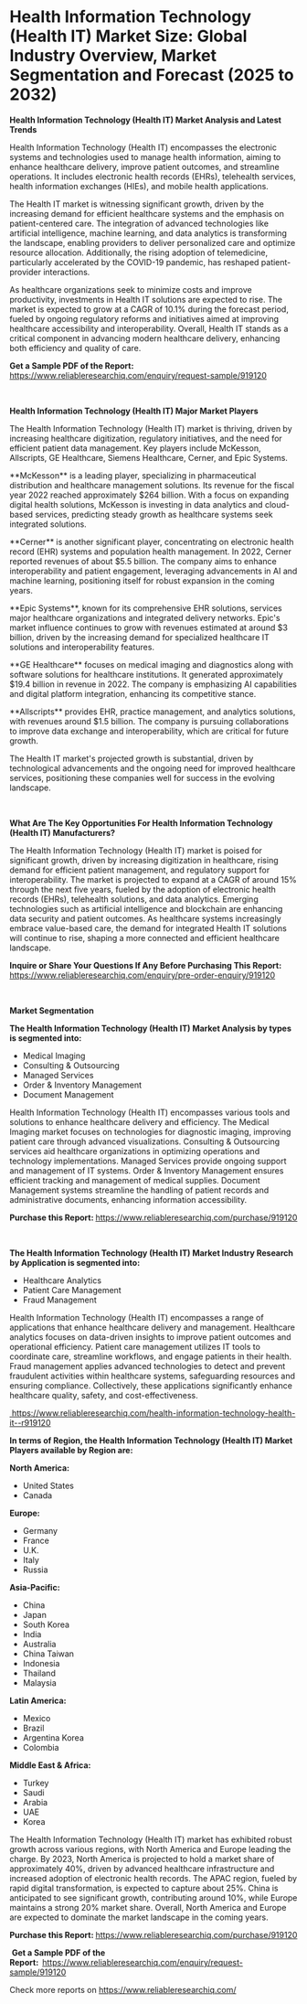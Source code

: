 <p><h1>Health Information Technology (Health IT) Market Size: Global Industry Overview, Market Segmentation and Forecast (2025 to 2032)</h1></p><p><strong>Health Information Technology (Health IT) Market Analysis and Latest Trends</strong></p>
<p><p>Health Information Technology (Health IT) encompasses the electronic systems and technologies used to manage health information, aiming to enhance healthcare delivery, improve patient outcomes, and streamline operations. It includes electronic health records (EHRs), telehealth services, health information exchanges (HIEs), and mobile health applications.  </p><p>The Health IT market is witnessing significant growth, driven by the increasing demand for efficient healthcare systems and the emphasis on patient-centered care. The integration of advanced technologies like artificial intelligence, machine learning, and data analytics is transforming the landscape, enabling providers to deliver personalized care and optimize resource allocation. Additionally, the rising adoption of telemedicine, particularly accelerated by the COVID-19 pandemic, has reshaped patient-provider interactions. </p><p>As healthcare organizations seek to minimize costs and improve productivity, investments in Health IT solutions are expected to rise. The market is expected to grow at a CAGR of 10.1% during the forecast period, fueled by ongoing regulatory reforms and initiatives aimed at improving healthcare accessibility and interoperability. Overall, Health IT stands as a critical component in advancing modern healthcare delivery, enhancing both efficiency and quality of care.</p></p>
<p><strong>Get a Sample PDF of the Report:&nbsp;</strong> <a href="https://www.reliableresearchiq.com/enquiry/request-sample/919120?utm_campaign=1123&utm_medium=2&utm_source=Github&utm_content=ia&utm_term=11032025&utm_id=health-information-technology-health-it">https://www.reliableresearchiq.com/enquiry/request-sample/919120</a></p>
<p>&nbsp;</p>
<p><strong>Health Information Technology (Health IT) Major Market Players</strong></p>
<p><p>The Health Information Technology (Health IT) market is thriving, driven by increasing healthcare digitization, regulatory initiatives, and the need for efficient patient data management. Key players include McKesson, Allscripts, GE Healthcare, Siemens Healthcare, Cerner, and Epic Systems.</p><p>**McKesson** is a leading player, specializing in pharmaceutical distribution and healthcare management solutions. Its revenue for the fiscal year 2022 reached approximately $264 billion. With a focus on expanding digital health solutions, McKesson is investing in data analytics and cloud-based services, predicting steady growth as healthcare systems seek integrated solutions.</p><p>**Cerner** is another significant player, concentrating on electronic health record (EHR) systems and population health management. In 2022, Cerner reported revenues of about $5.5 billion. The company aims to enhance interoperability and patient engagement, leveraging advancements in AI and machine learning, positioning itself for robust expansion in the coming years.</p><p>**Epic Systems**, known for its comprehensive EHR solutions, services major healthcare organizations and integrated delivery networks. Epic's market influence continues to grow with revenues estimated at around $3 billion, driven by the increasing demand for specialized healthcare IT solutions and interoperability features.</p><p>**GE Healthcare** focuses on medical imaging and diagnostics along with software solutions for healthcare institutions. It generated approximately $19.4 billion in revenue in 2022. The company is emphasizing AI capabilities and digital platform integration, enhancing its competitive stance.</p><p>**Allscripts** provides EHR, practice management, and analytics solutions, with revenues around $1.5 billion. The company is pursuing collaborations to improve data exchange and interoperability, which are critical for future growth.</p><p>The Health IT market's projected growth is substantial, driven by technological advancements and the ongoing need for improved healthcare services, positioning these companies well for success in the evolving landscape.</p></p>
<p>&nbsp;</p>
<p><strong>What Are The Key Opportunities For Health Information Technology (Health IT) Manufacturers?</strong></p>
<p><p>The Health Information Technology (Health IT) market is poised for significant growth, driven by increasing digitization in healthcare, rising demand for efficient patient management, and regulatory support for interoperability. The market is projected to expand at a CAGR of around 15% through the next five years, fueled by the adoption of electronic health records (EHRs), telehealth solutions, and data analytics. Emerging technologies such as artificial intelligence and blockchain are enhancing data security and patient outcomes. As healthcare systems increasingly embrace value-based care, the demand for integrated Health IT solutions will continue to rise, shaping a more connected and efficient healthcare landscape.</p></p>
<p><strong>Inquire or Share Your Questions If Any Before Purchasing This Report:</strong> <a href="https://www.reliableresearchiq.com/enquiry/pre-order-enquiry/919120?utm_campaign=1123&utm_medium=2&utm_source=Github&utm_content=ia&utm_term=11032025&utm_id=health-information-technology-health-it">https://www.reliableresearchiq.com/enquiry/pre-order-enquiry/919120</a></p>
<p>&nbsp;</p>
<p><strong>Market Segmentation</strong></p>
<p><strong>The Health Information Technology (Health IT) Market Analysis by types is segmented into:</strong></p>
<p><ul><li>Medical Imaging</li><li>Consulting & Outsourcing</li><li>Managed Services</li><li>Order & Inventory Management</li><li>Document Management</li></ul></p>
<p><p>Health Information Technology (Health IT) encompasses various tools and solutions to enhance healthcare delivery and efficiency. The Medical Imaging market focuses on technologies for diagnostic imaging, improving patient care through advanced visualizations. Consulting & Outsourcing services aid healthcare organizations in optimizing operations and technology implementations. Managed Services provide ongoing support and management of IT systems. Order & Inventory Management ensures efficient tracking and management of medical supplies. Document Management systems streamline the handling of patient records and administrative documents, enhancing information accessibility.</p></p>
<p><strong>Purchase this Report:&nbsp;</strong><a href="https://www.reliableresearchiq.com/purchase/919120?utm_campaign=1123&utm_medium=2&utm_source=Github&utm_content=ia&utm_term=11032025&utm_id=health-information-technology-health-it">https://www.reliableresearchiq.com/purchase/919120</a></p>
<p>&nbsp;</p>
<p><strong>The Health Information Technology (Health IT) Market Industry Research by Application is segmented into:</strong></p>
<p><ul><li>Healthcare Analytics</li><li>Patient Care Management</li><li>Fraud Management</li></ul></p>
<p><p>Health Information Technology (Health IT) encompasses a range of applications that enhance healthcare delivery and management. Healthcare analytics focuses on data-driven insights to improve patient outcomes and operational efficiency. Patient care management utilizes IT tools to coordinate care, streamline workflows, and engage patients in their health. Fraud management applies advanced technologies to detect and prevent fraudulent activities within healthcare systems, safeguarding resources and ensuring compliance. Collectively, these applications significantly enhance healthcare quality, safety, and cost-effectiveness.</p></p>
<p><a href="https://www.reliableresearchiq.com/health-information-technology-health-it--r919120?utm_campaign=1123&utm_medium=2&utm_source=Github&utm_content=ia&utm_term=11032025&utm_id=health-information-technology-health-it">&nbsp;https://www.reliableresearchiq.com/health-information-technology-health-it--r919120</a></p>
<p><strong>In terms of Region, the Health Information Technology (Health IT) Market Players available by Region are:</strong></p>
<p>
    <p> <strong> North America: </strong>
        <ul>
            <li>United States</li>
            <li>Canada</li>
        </ul>
        </p> 
    <p> <strong> Europe: </strong>
        <ul>
            <li>Germany</li>
            <li>France</li>
            <li>U.K.</li>
            <li>Italy</li>
            <li>Russia</li>
        </ul>
        </p> 
    <p> <strong> Asia-Pacific: </strong>
        <ul>
            <li>China</li>
            <li>Japan</li>
            <li>South Korea</li>
            <li>India</li>
            <li>Australia</li>
            <li>China Taiwan</li>
            <li>Indonesia</li>
            <li>Thailand</li>
            <li>Malaysia</li>
        </ul>
        </p> 
    <p> <strong> Latin America: </strong>
        <ul>
            <li>Mexico</li>
            <li>Brazil</li>
            <li>Argentina Korea</li>
            <li>Colombia</li>
        </ul>
        </p> 
    <p> <strong> Middle East & Africa: </strong>
        <ul>
            <li>Turkey</li>
            <li>Saudi</li>
            <li>Arabia</li>
            <li>UAE</li>
            <li>Korea</li>
        </ul>
    </p>
    </p>
<p><p>The Health Information Technology (Health IT) market has exhibited robust growth across various regions, with North America and Europe leading the charge. By 2023, North America is projected to hold a market share of approximately 40%, driven by advanced healthcare infrastructure and increased adoption of electronic health records. The APAC region, fueled by rapid digital transformation, is expected to capture about 25%. China is anticipated to see significant growth, contributing around 10%, while Europe maintains a strong 20% market share. Overall, North America and Europe are expected to dominate the market landscape in the coming years.</p></p>
<p><strong>Purchase this Report: </strong><a href="https://www.reliableresearchiq.com/purchase/919120?utm_campaign=1123&utm_medium=2&utm_source=Github&utm_content=ia&utm_term=11032025&utm_id=health-information-technology-health-it">https://www.reliableresearchiq.com/purchase/919120</a></p>
<p>&nbsp;<strong>Get a Sample PDF of the Report:&nbsp;&nbsp;</strong><a href="https://www.reliableresearchiq.com/enquiry/request-sample/919120?utm_campaign=1123&utm_medium=2&utm_source=Github&utm_content=ia&utm_term=11032025&utm_id=health-information-technology-health-it">https://www.reliableresearchiq.com/enquiry/request-sample/919120</a></p>
<p><strong></strong></p>
<p>Check more reports on <a href="https://www.reliableresearchiq.com/?utm_campaign=1123&utm_medium=2&utm_source=Github&utm_content=ia&utm_term=11032025&utm_id=health-information-technology-health-it">https://www.reliableresearchiq.com/</a></p>
